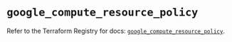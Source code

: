 # `google_compute_resource_policy`

Refer to the Terraform Registry for docs: [`google_compute_resource_policy`](https://registry.terraform.io/providers/hashicorp/google/6.35.0/docs/resources/compute_resource_policy).

